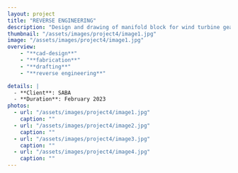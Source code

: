 ```yaml
---
layout: project
title: "REVERSE ENGINEERING"
description: "Design and drawing of manifold block for wind turbine gearbox. Including all geometric tolerances."
thumbnail: "/assets/images/project4/image1.jpg"
image: "/assets/images/project4/image1.jpg"
overview:
    - "**cad-design**"
    - "**fabrication**"
    - "**drafting**"
    - "**reverse engineering**"

details: |
  - **Client**: SABA
  - **Duration**: February 2023
photos:
  - url: "/assets/images/project4/image1.jpg"
    caption: ""
  - url: "/assets/images/project4/image2.jpg"
    caption: ""
  - url: "/assets/images/project4/image3.jpg"
    caption: ""
  - url: "/assets/images/project4/image4.jpg"
    caption: ""
---
```


